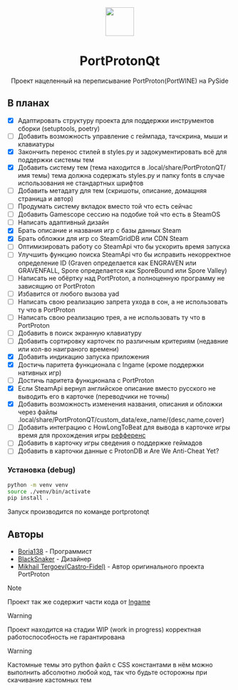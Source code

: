 <div align="center">
  <img src="https://raw.githubusercontent.com/Castro-Fidel/PortWINE/master/data_from_portwine/img/gui/portproton.svg" width="64">
  <h1 align="center">PortProtonQt</h1>
  <p align="center">Проект нацеленный на переписывание PortProton(PortWINE) на PySide</p>
</div>

## В планах

- [X] Адаптировать структуру проекта для поддержки инструментов сборки (setuptools, poetry)
- [ ] Добавить возможность управление с геймпада, тачскрина, мыши и клавиатуры
- [X] Закончить перенос стилей в styles.py и задокументировать всё для поддержки системы тем
- [X] Добавить систему тем (тема находится в .local/share/PortProtonQT/имя темы) тема должна содержать styles.py и папку fonts в случае использования не стандартных шрифтов
- [ ] Добавить метадату для тем (скришоты, описание, домащняя страница и автор)
- [ ] Продумать систему вкладок вместо той что есть сейчас
- [ ] Добавить Gamescope сессию на подобие той что есть в SteamOS
- [ ] Написать адаптивный дизайн
- [X] Брать описание и названия игр с базы данных Steam
- [X] Брать обложки для игр со SteamGridDB или CDN Steam
- [ ] Оптимизировать работу со SteamApi что бы ускорить время запуска
- [ ] Улучшить функцию поиска SteamApi что бы исправить некорректное определение ID (Graven определается как ENGRAVEN или GRAVENFALL, Spore определается как SporeBound или Spore Valley)
- [ ] Написать не обёртку над PortProton, а полноценную программу не зависящию от PortProton
- [ ] Избавится от любого вызова yad
- [ ] Написать свою реализацию запрета ухода в сон, а не использовать ту что в PortProton
- [ ] Написать свою реализацию трея, а не использовать ту что в PortProton
- [ ] Добавить в поиск экранную клавиатуру
- [ ] Добавить сортировку карточек по различным критериям (недавние или кол-во наиграного времени)
- [X] Добавить индикацию запуска приложения
- [X] Достичь паритета функционала с Ingame (кроме поддержки нативных игр)
- [ ] Достичь паритета функционала с PortProton
- [X] Если SteamApi вернул английское описание вместо русского не выводить его в карточке (переводчики не точны)
- [X] Добавить возможность изменения названия, описания и обложки через файлы .local/share/PortProtonQT/custom_data/exe_name/{desc,name,cover}
- [ ] Добавить интеграцию с HowLongToBeat для вывода в карточке игры время для прохождения игры [рефференс](https://github.com/hulkrelax/hltb-for-deck)
- [ ] Добавить в карточку игры сведения о поддержке геймадов 
- [ ] Добавить в карточки данные с ProtonDB и Are We Anti-Cheat Yet?

### Установка (debug)

```sh
python -m venv venv
source ./venv/bin/activate
pip install .
```

Запуск производится по команде portprotonqt

## Авторы

* [Boria138](https://github.com/Boria138) - Программист
* [BlackSnaker](https://github.com/BlackSnaker) - Дизайнер
* [Mikhail Tergoev(Castro-Fidel)](https://github.com/Castro-Fidel) - Автор оригинального проекта PortProton

> [!NOTE]
> Проект так же содержит части кода от [Ingame](https://github.com/Castro-Fidel/ingame)

> [!WARNING]  
> Проект находится на стадии WIP (work in progress) корректная работоспособность не гарантирована

> [!WARNING]  
> Кастомные темы это python файл с CSS константами в нём можно выполнить абсолютно любой код, так что будьте осторожны при скачивание кастомных тем
